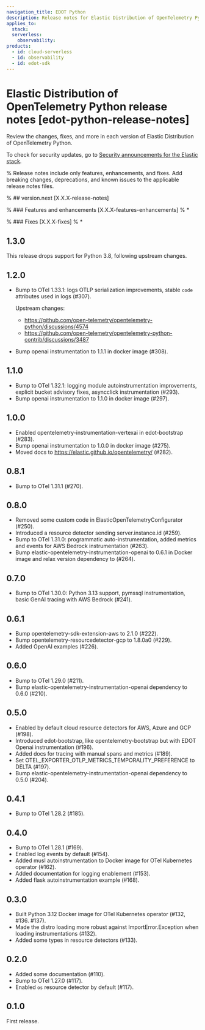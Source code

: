 ```yaml
---
navigation_title: EDOT Python
description: Release notes for Elastic Distribution of OpenTelemetry Python.
applies_to:
  stack:
  serverless:
    observability:
products:
  - id: cloud-serverless
  - id: observability
  - id: edot-sdk
---
```


# Elastic Distribution of OpenTelemetry Python release notes [edot-python-release-notes]

Review the changes, fixes, and more in each version of Elastic Distribution of OpenTelemetry Python.

To check for security updates, go to [Security announcements for the Elastic stack](https://discuss.elastic.co/c/announcements/security-announcements/31).

% Release notes include only features, enhancements, and fixes. Add breaking changes, deprecations, and known issues to the applicable release notes files.

% ## version.next [X.X.X-release-notes]

% ### Features and enhancements [X.X.X-features-enhancements]
% *

% ### Fixes [X.X.X-fixes]
% *

## 1.3.0

This release drops support for Python 3.8, following upstream changes.

## 1.2.0

- Bump to OTel 1.33.1: logs OTLP serialization improvements, stable `code` attributes used in logs (#307).

  Upstream changes:
  * https://github.com/open-telemetry/opentelemetry-python/discussions/4574
  * https://github.com/open-telemetry/opentelemetry-python-contrib/discussions/3487
- Bump openai instrumentation to 1.1.1 in docker image (#308).

## 1.1.0

- Bump to OTel 1.32.1: logging module autoinstrumentation improvements, explicit bucket advisory fixes, asyncclick instrumentation (#293).
- Bump openai instrumentation to 1.1.0 in docker image (#297).

## 1.0.0

- Enabled opentelemetry-instrumentation-vertexai in edot-bootstrap (#283).
- Bump openai instrumentation to 1.0.0 in docker image (#275).
- Moved docs to https://elastic.github.io/opentelemetry/ (#282).

## 0.8.1

- Bump to OTel 1.31.1 (#270).

## 0.8.0

- Removed some custom code in ElasticOpenTelemetryConfigurator (#250).
- Introduced a resource detector sending server.instance.id (#259).
- Bump to OTel 1.31.0: programmatic auto-instrumentation, added metrics and events for AWS Bedrock instrumentation (#263).
- Bump elastic-opentelemetry-instrumentation-openai to 0.6.1 in Docker image and relax version dependency to (#264).

## 0.7.0

- Bump to OTel 1.30.0: Python 3.13 support, pymssql instrumentation, basic GenAI tracing with AWS Bedrock (#241).

## 0.6.1

- Bump opentelemetry-sdk-extension-aws to 2.1.0 (#222).
- Bump opentelemetry-resourcedetector-gcp to 1.8.0a0 (#229).
- Added OpenAI examples (#226).

## 0.6.0

- Bump to OTel 1.29.0 (#211).
- Bump elastic-opentelemetry-instrumentation-openai dependency to 0.6.0 (#210).

## 0.5.0

- Enabled by default cloud resource detectors for AWS, Azure and GCP (#198).
- Introduced edot-bootstrap, like opentelemetry-bootstrap but with EDOT Openai instrumentation (#196).
- Added docs for tracing with manual spans and metrics (#189).
- Set OTEL_EXPORTER_OTLP_METRICS_TEMPORALITY_PREFERENCE to DELTA (#197).
- Bump elastic-opentelemetry-instrumentation-openai dependency to 0.5.0 (#204).

## 0.4.1

- Bump to OTel 1.28.2 (#185).

## 0.4.0

- Bump to OTel 1.28.1 (#169).
- Enabled log events by default (#154).
- Added musl autoinstrumentation to Docker image for OTel Kubernetes operator (#162).
- Added documentation for logging enablement (#153).
- Added flask autoinstrumentation example (#168).

## 0.3.0

- Built Python 3.12 Docker image for OTel Kubernetes operator (#132, #136. #137).
- Made the distro loading more robust against ImportError.Exception when loading instrumentations (#132).
- Added some types in resource detectors (#133).

## 0.2.0

- Added some documentation (#110).
- Bump to OTel 1.27.0 (#117).
- Enabled `os` resource detector by default (#117).

## 0.1.0

First release.

